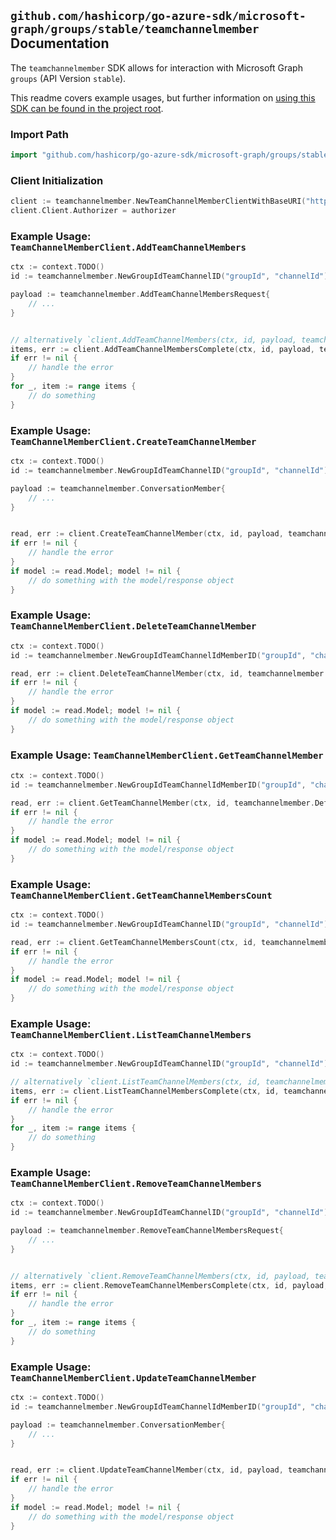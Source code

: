 
## `github.com/hashicorp/go-azure-sdk/microsoft-graph/groups/stable/teamchannelmember` Documentation

The `teamchannelmember` SDK allows for interaction with Microsoft Graph `groups` (API Version `stable`).

This readme covers example usages, but further information on [using this SDK can be found in the project root](https://github.com/hashicorp/go-azure-sdk/tree/main/docs).

### Import Path

```go
import "github.com/hashicorp/go-azure-sdk/microsoft-graph/groups/stable/teamchannelmember"
```


### Client Initialization

```go
client := teamchannelmember.NewTeamChannelMemberClientWithBaseURI("https://graph.microsoft.com")
client.Client.Authorizer = authorizer
```


### Example Usage: `TeamChannelMemberClient.AddTeamChannelMembers`

```go
ctx := context.TODO()
id := teamchannelmember.NewGroupIdTeamChannelID("groupId", "channelId")

payload := teamchannelmember.AddTeamChannelMembersRequest{
	// ...
}


// alternatively `client.AddTeamChannelMembers(ctx, id, payload, teamchannelmember.DefaultAddTeamChannelMembersOperationOptions())` can be used to do batched pagination
items, err := client.AddTeamChannelMembersComplete(ctx, id, payload, teamchannelmember.DefaultAddTeamChannelMembersOperationOptions())
if err != nil {
	// handle the error
}
for _, item := range items {
	// do something
}
```


### Example Usage: `TeamChannelMemberClient.CreateTeamChannelMember`

```go
ctx := context.TODO()
id := teamchannelmember.NewGroupIdTeamChannelID("groupId", "channelId")

payload := teamchannelmember.ConversationMember{
	// ...
}


read, err := client.CreateTeamChannelMember(ctx, id, payload, teamchannelmember.DefaultCreateTeamChannelMemberOperationOptions())
if err != nil {
	// handle the error
}
if model := read.Model; model != nil {
	// do something with the model/response object
}
```


### Example Usage: `TeamChannelMemberClient.DeleteTeamChannelMember`

```go
ctx := context.TODO()
id := teamchannelmember.NewGroupIdTeamChannelIdMemberID("groupId", "channelId", "conversationMemberId")

read, err := client.DeleteTeamChannelMember(ctx, id, teamchannelmember.DefaultDeleteTeamChannelMemberOperationOptions())
if err != nil {
	// handle the error
}
if model := read.Model; model != nil {
	// do something with the model/response object
}
```


### Example Usage: `TeamChannelMemberClient.GetTeamChannelMember`

```go
ctx := context.TODO()
id := teamchannelmember.NewGroupIdTeamChannelIdMemberID("groupId", "channelId", "conversationMemberId")

read, err := client.GetTeamChannelMember(ctx, id, teamchannelmember.DefaultGetTeamChannelMemberOperationOptions())
if err != nil {
	// handle the error
}
if model := read.Model; model != nil {
	// do something with the model/response object
}
```


### Example Usage: `TeamChannelMemberClient.GetTeamChannelMembersCount`

```go
ctx := context.TODO()
id := teamchannelmember.NewGroupIdTeamChannelID("groupId", "channelId")

read, err := client.GetTeamChannelMembersCount(ctx, id, teamchannelmember.DefaultGetTeamChannelMembersCountOperationOptions())
if err != nil {
	// handle the error
}
if model := read.Model; model != nil {
	// do something with the model/response object
}
```


### Example Usage: `TeamChannelMemberClient.ListTeamChannelMembers`

```go
ctx := context.TODO()
id := teamchannelmember.NewGroupIdTeamChannelID("groupId", "channelId")

// alternatively `client.ListTeamChannelMembers(ctx, id, teamchannelmember.DefaultListTeamChannelMembersOperationOptions())` can be used to do batched pagination
items, err := client.ListTeamChannelMembersComplete(ctx, id, teamchannelmember.DefaultListTeamChannelMembersOperationOptions())
if err != nil {
	// handle the error
}
for _, item := range items {
	// do something
}
```


### Example Usage: `TeamChannelMemberClient.RemoveTeamChannelMembers`

```go
ctx := context.TODO()
id := teamchannelmember.NewGroupIdTeamChannelID("groupId", "channelId")

payload := teamchannelmember.RemoveTeamChannelMembersRequest{
	// ...
}


// alternatively `client.RemoveTeamChannelMembers(ctx, id, payload, teamchannelmember.DefaultRemoveTeamChannelMembersOperationOptions())` can be used to do batched pagination
items, err := client.RemoveTeamChannelMembersComplete(ctx, id, payload, teamchannelmember.DefaultRemoveTeamChannelMembersOperationOptions())
if err != nil {
	// handle the error
}
for _, item := range items {
	// do something
}
```


### Example Usage: `TeamChannelMemberClient.UpdateTeamChannelMember`

```go
ctx := context.TODO()
id := teamchannelmember.NewGroupIdTeamChannelIdMemberID("groupId", "channelId", "conversationMemberId")

payload := teamchannelmember.ConversationMember{
	// ...
}


read, err := client.UpdateTeamChannelMember(ctx, id, payload, teamchannelmember.DefaultUpdateTeamChannelMemberOperationOptions())
if err != nil {
	// handle the error
}
if model := read.Model; model != nil {
	// do something with the model/response object
}
```
